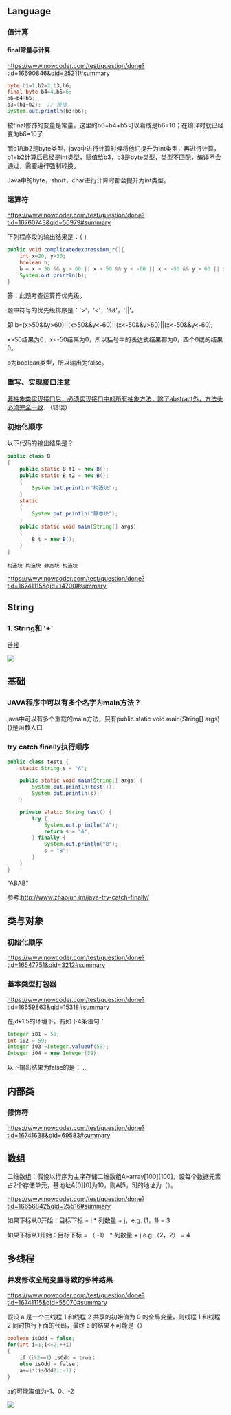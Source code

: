 ## Language

### 值计算

#### final常量与计算

https://www.nowcoder.com/test/question/done?tid=16690846&qid=25211#summary

```java
byte b1=1,b2=2,b3,b6; 
final byte b4=4,b5=6; 
b6=b4+b5; 
b3=(b1+b2);  // 报错
System.out.println(b3+b6);
```

被final修饰的变量是常量，这里的b6=b4+b5可以看成是b6=10；在编译时就已经变为b6=10了

而b1和b2是byte类型，java中进行计算时候将他们提升为int类型，再进行计算，b1+b2计算后已经是int类型，赋值给b3，b3是byte类型，类型不匹配，编译不会通过，需要进行强制转换。

Java中的byte，short，char进行计算时都会提升为int类型。



### 运算符

https://www.nowcoder.com/test/question/done?tid=16760743&qid=56979#summary

下列程序段的输出结果是：（ ）  

```java
public void complicatedexpression_r(){
    int x=20, y=30;
    boolean b;
    b = x > 50 && y > 60 || x > 50 && y < -60 || x < -50 && y > 60 || x < -50 && y < -60;
    System.out.println(b);
}
```

答：此题考查运算符优先级。

题中符号的优先级排序是：'>'，'<'，'&&'，'||'。

即 b=(x>50&&y>60)||(x>50&&y<-60)||(x<-50&&y>60)||(x<-50&&y<-60);

x>50结果为0，x<-50结果为0，所以括号中的表达式结果都为0，四个0或的结果0。

b为boolean类型，所以输出为false。



### 重写、实现接口注意

[非抽象类实现接口后，必须实现接口中的所有抽象方法，除了abstract外，方法头必须完全一致](https://www.nowcoder.com/test/question/done?tid=16721569&qid=109414#summary). （错误）



### 初始化顺序

以下代码的输出结果是？

```java
public class B
{
    public static B t1 = new B();
    public static B t2 = new B();
    {
        System.out.println("构造块");
    }
    static
    {
        System.out.println("静态块");
    }
    public static void main(String[] args)
    {
        B t = new B();
    }
}
```

```
构造块 构造块 静态块 构造块
```

https://www.nowcoder.com/test/question/done?tid=16741115&qid=14700#summary



## String

### 1. String和 '+'

[链接](https://www.nowcoder.com/test/question/done?tid=16140014&qid=3731#summary)

![](https://ws1.sinaimg.cn/large/8747d788gy1fs4y3n4kuxj218w0jcac6.jpg)



## 基础

###  JAVA程序中可以有多个名字为main方法？

java中可以有多个重载的main方法，只有public static void main(String[] args){}是函数入口 



### try catch finally执行顺序

```java
public class test1 {
    static String s = "A";

    public static void main(String[] args) {
        System.out.println(test());
        System.out.println(s);
    }

    private static String test() {
        try {
            System.out.println("A");
            return s = "A";
        } finally {
            System.out.println("B");
            s = "B";
        }
    }
}
```

"ABAB"

参考:http://www.zhaojun.im/java-try-catch-finally/

## 类与对象

### 初始化顺序

https://www.nowcoder.com/test/question/done?tid=16547751&qid=3212#summary



### 基本类型打包器

https://www.nowcoder.com/test/question/done?tid=16559863&qid=15318#summary

在jdk1.5的环境下，有如下4条语句：

```java
Integer i01 = 59;
int i02 = 59;
Integer i03 =Integer.valueOf(59);
Integer i04 = new Integer(59);
```

以下输出结果为false的是： ...



## 内部类

### 修饰符

https://www.nowcoder.com/test/question/done?tid=16741638&qid=69583#summary



## 数组

二维数组：假设以行序为主序存储二维数组A=array[100][100]，设每个数据元素占2个存储单元，基地址A[0][0]为10，则A[5，5]的地址为（）。 

https://www.nowcoder.com/test/question/done?tid=16656842&qid=25516#summary

如果下标从0开始：目标下标 = i * 列数量 + j，e.g. (1，1) = 3

如果下标从1开始：目标下标 = （i-1） * 列数量 + j e.g.（2，2） = 4



## 多线程

### 并发修改全局变量导致的多种结果

https://www.nowcoder.com/test/question/done?tid=16741115&qid=55070#summary

假设 a 是一个由线程 1 和线程 2 共享的初始值为 0 的全局变量，则线程 1 和线程 2 同时执行下面的代码，最终 a 的结果不可能是（）

```java
boolean isOdd = false;
for(int i=1;i<=2;++i)
{
    if（i%2==1）isOdd = true；
    else isOdd = false；
    a+=i*(isOdd?1:-1)；
}
```

a的可能取值为-1、0、-2 

 ![](http://ww1.sinaimg.cn/large/8747d788gy1fteexcg7bxj21pi12xn0p.jpg)